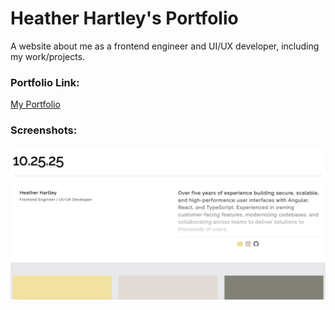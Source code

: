 # Heather Hartley's Portfolio

A website about me as a frontend engineer and UI/UX developer, including my work/projects.

### Portfolio Link:
[My Portfolio](http://heather-hartley-portfolio.s3-website-us-west-2.amazonaws.com/)

### Screenshots:
![Desktop Screenshot](Updated_Portfolio_Desktop.png)


